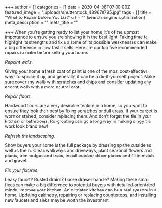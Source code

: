 +++
author = []
categories = []
date = 2020-04-08T07:00:00Z
featured_image = "/uploads/shutterstock_489670795.jpg"
tags = []
title = "What to Repair Before You List"
url = ""
[search_engine_optimization]
meta_description = ""
meta_title = ""

+++
When you’re getting ready to list your home, it’s of the upmost importance to ensure you are showing it in the best light. Taking time to highlight its strengths and fix up some of its possible weaknesses can make a big difference in how fast it sells. Here are our top five recommended repairs to make before selling your home.

_Repaint walls._

Giving your home a fresh coat of paint is one of the most cost-effective ways to spruce it up, and generally, it can be a do-it-yourself project. Make sure cover any walls with scratches and chips and consider updating any accent walls with a more neutral coat.

_Repair floors._

Hardwood floors are a very desirable feature in a home, so you want to ensure they look their best by fixing scratches or dull areas. If your carpet is worn or stained, consider replacing them. And don’t forget the tile in your kitchen or bathrooms. Re-grouting can go a long way in making dingy tile work look brand new!

_Refresh the landscaping._

Show buyers your home is the full package by dressing up the outside as well as the in. Clean walkways and driveways, plant seasonal flowers and plants, trim hedges and trees, install outdoor décor pieces and fill in mulch and gravel.

_Fix your fixtures._

Leaky faucet? Rusted drains? Loose drawer handle? Making these small fixes can make a big difference to potential buyers with detailed-orientated minds. Improve your kitchen. An outdated kitchen can be a real eyesore in a home. Updating cabinetry, repairing or replacing countertops, and installing new faucets and sinks may be worth the investment